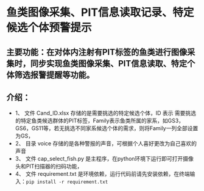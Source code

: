 鱼类图像采集、PIT信息读取记录、特定候选个体预警提示
============================================  

**主要功能**：在对体内注射有PIT标签的鱼类进行图像采集时，同步实现鱼类图像采集、PIT信息读取、特定个体筛选报警提醒等功能。
-----------------------------------------------------------------
## 介绍：
* 1、 文件 Cand_ID.xlsx 存储的是需要挑选的特定候选个体，ID 表示 需要挑选的特定鱼类候选群体的PIT标签，Family表示鱼类所属的家系，如GS3，GS6，GS11等，若无挑选不同家系候选个体的需求，则将Family一列全部设置为GS，
* 2、 目录 voice 存储的是各种警报的声音，可根据个人喜好更改为自己喜欢的声音
* 3、 文件 cap_select_fish.py 是主程序，在python环境下运行即可打开摄像头和PIT扫描器的扫码功能，
* 4、 文件 requirement.txt 是环境依赖，运行代码前请先安装依赖，在终端输入：`pip install -r requirement.txt`
